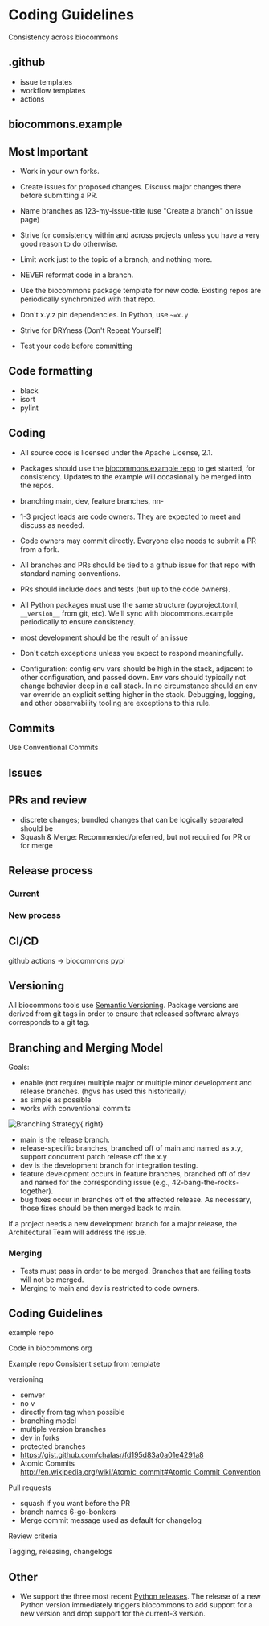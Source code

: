 # Coding Guidelines

Consistency across biocommons



## .github

- issue templates
- workflow templates
- actions

## biocommons.example


## Most Important

- Work in your own forks.

- Create issues for proposed changes.  Discuss major changes there before submitting a PR.

- Name branches as 123-my-issue-title (use "Create a branch" on issue page)

- Strive for consistency within and across projects unless you have a very good reason to do
  otherwise.

- Limit work just to the topic of a branch, and nothing more.

- NEVER reformat code in a branch.

- Use the biocommons package template for new code.  Existing repos are periodically synchronized
  with that repo.

- Don't x.y.z pin dependencies. In Python, use `~=x.y`

- Strive for DRYness (Don't Repeat Yourself)

- Test your code before committing


## Code formatting

- black
- isort
- pylint



## Coding

- All source code is licensed under the Apache License, 2.1.

- Packages should use the [biocommons.example
  repo](https://github.com/biocommons/biocommons.example) to get started, for consistency.  Updates
  to the example will occasionally be merged into the repos.

- branching main, dev, feature branches, nn-

- 1-3 project leads are code owners. They are expected to meet and discuss as needed.
- Code owners may commit directly. Everyone else needs to submit a PR from a fork.
- All branches and PRs should be tied to a github issue for that repo with standard naming conventions.
- PRs should include docs and tests (but up to the code owners).

- All Python packages must use the same structure (pyproject.toml, `__version__` from git, etc).
  We'll sync with biocommons.example periodically to ensure consistency.

- most development should be the result of an issue

- Don't catch exceptions unless you expect to respond meaningfully. 

- Configuration: config env vars should be high in the stack, adjacent to other configuration, and
  passed down.  Env vars should typically not change behavior deep in a call stack. In no
  circumstance should an env var override an explicit setting higher in the stack. Debugging,
  logging, and other observability tooling are exceptions to this rule.


## Commits

Use Conventional Commits

## Issues

## PRs and review

- discrete changes; bundled changes that can be logically separated should be
- Squash & Merge: Recommended/preferred, but not required for PR or for merge


## Release process

### Current

### New process



## CI/CD

github actions → biocommons pypi



## Versioning

All biocommons tools use [Semantic Versioning](https://semver.org/).  Package versions are derived from
git tags in order to ensure that released software always corresponds to a git tag.

## Branching and Merging Model

Goals:

- enable (not require) multiple major or multiple minor development and release branches. (hgvs has
  used this historically) 
- as simple as possible
- works with conventional commits


![Branching Strategy](branching-strategy.drawio.svg){.right}

- main is the release branch.
- release-specific branches, branched off of main and named as x.y, support concurrent
  patch release off the x.y 
- dev is the development branch for integration testing.
- feature development occurs in feature branches, branched off of dev and named for the
  corresponding issue (e.g., 42-bang-the-rocks-together).
- bug fixes occur in branches off of the affected release. As necessary, those fixes should be then
  merged back to main.

If a project needs a new development branch for a major release, the Architectural Team will address
the issue.

### Merging

- Tests must pass in order to be merged. Branches that are failing tests will not be merged.
- Merging to main and dev is restricted to code owners.


## Coding Guidelines

example repo

Code in biocommons org


Example repo
Consistent setup from template

versioning

- semver
- no v
- directly from tag when possible
- branching model
- multiple version branches
- dev in forks
- protected branches
- https://gist.github.com/chalasr/fd195d83a0a01e4291a8
- Atomic Commits http://en.wikipedia.org/wiki/Atomic_commit#Atomic_Commit_Convention

Pull requests

- squash if you want before the PR
- branch names 6-go-bonkers
- Merge commit message used as default for changelog

Review criteria

Tagging, releasing, changelogs


## Other

- We support the three most recent [Python releases](https://devguide.python.org/versions). The
  release of a new Python version immediately triggers biocommons to add support for a new version
  and drop support for the current-3 version.
